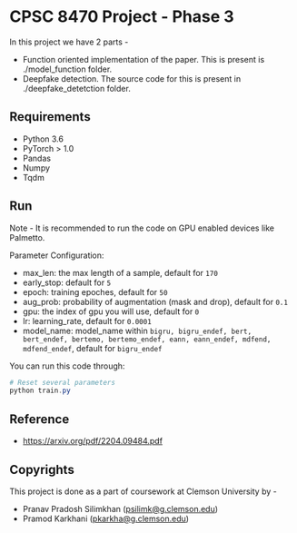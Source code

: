 # CPSC 8470 Project - Phase 3
In this project we have 2 parts - </br>
- Function oriented implementation of the paper. This is present is ./model_function folder.
- Deepfake detection. The source code for this is present in ./deepfake_detetction folder.
## Requirements

- Python 3.6
- PyTorch > 1.0
- Pandas
- Numpy
- Tqdm


## Run

Note - It is recommended to run the code on GPU enabled devices like Palmetto. </br>

Parameter Configuration:

- max_len: the max length of a sample, default for `170`
- early_stop: default for `5`
- epoch: training epoches, default for `50`
- aug_prob: probability of augmentation (mask and drop), default for `0.1`
- gpu: the index of gpu you will use, default for `0`
- lr: learning_rate, default for `0.0001`
- model_name: model_name within `bigru, bigru_endef, bert, bert_endef, bertemo, bertemo_endef, eann, eann_endef, mdfend, mdfend_endef`, default for `bigru_endef`

You can run this code through:

```powershell
# Reset several parameters
python train.py
```


## Reference
- https://arxiv.org/pdf/2204.09484.pdf


## Copyrights
This project is done as a part of coursework at Clemson University by -
- Pranav Pradosh Silimkhan (psilimk@g.clemson.edu)
- Pramod Karkhani (pkarkha@g.clemson.edu)
